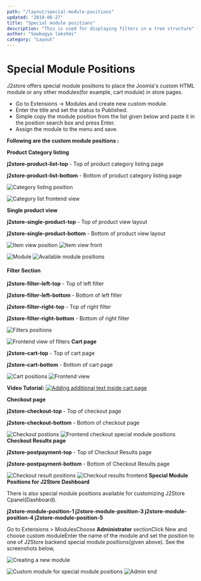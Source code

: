 ```yaml
---
path: "/layout/special-module-positions"
updated: "2019-06-27"
title: "Special module positions"
description: "This is used for displaying filters in a tree structure"
author: "Sowbagya lakshmi"
category: "Layout"
---
```

# Special Module Positions

J2store offers special module positions to place the Joomla's custom HTML module or any other modules(for example, cart module) in store pages.

- Go to Extensions -> Modules and create new custom module.
- Enter the title and set the status to Published.
- Simple copy the module position from the list given below and paste it in the position search box and press Enter.
- Assign the module to the menu and save.

**Following are the custom module positions :**

**Product Category listing**

**j2store-product-list-top** \- Top of product category listing page

**j2store-product-list-bottom** \- Bottom of product category listing page

![Category listing position](../../images/layout/special-module-positions/spl-mod-cat-list-pos.png)

![Category list frontend view](../../images/layout/special-module-positions/spl-mod-cat-front.png)

**Single product view**

**j2store-single-product-top** \- Top of product view layout

**j2store-single-product-bottom** \- Bottom of product view layout

![Item view position](../../images/layout/special-module-positions/spl-mod-item-pos.png)
![Item view front](../../images/layout/special-module-positions/spl-mod-item-front.png)

![Module](../../images/layout/special-module-positions/spl_mod_pos_module.png)
![Available module positions](../../images/layout/special-module-positions/spl_mod_pos_avail-mod-positions.png)

#### Filter Section

**j2store-filter-left-top** \- Top of left filter

**j2store-filter-left-bottom** \- Bottom of left filter

**j2store-filter-right-top** \- Top of right filter

**j2store-filter-right-bottom** \- Bottom of right filter

![Filters positions](../../images/layout/special-module-positions/spl_mod_pos-filters.png)

![Frontend view of filters](../../images/layout/special-module-positions/spl_mod_pos_filters_front.png)
**Cart page**

**j2store-cart-top** \- Top of cart page

**j2store-cart-bottom** \- Bottom of cart page

![Cart positions](../../images/layout/special-module-positions/spl_mod_pos_cart.png)
![Frontend view](../../images/layout/special-module-positions/spl_mod_pos_cart-front.png)

**Video Tutorial:**
[![Adding additional text inside cart page](https://img.youtube.com/vi/51J1UkeRu3Y/0.jpg)](https://youtu.be/aiTvXII33fg "Adding additional text inside cart page")

**Checkout page**

**j2store-checkout-top** \- Top of checkout page

**j2store-checkout-bottom** \- Bottom of checkout page

![Checkout postions](../../images/layout/special-module-positions/spl_mod_pos_checkout.png)
![Frontend checkout special module positions](../../images/layout/special-module-positions/spl_mod_pos_checkout-front.png)
**Checkout Results page**

**j2store-postpayment-top** \- Top of Checkout Results page

**j2store-postpayment-bottom** \- Bottom of Checkout Results page

![Checkout result positions](../../images/layout/special-module-positions/spl_mod_pos_check-results.png)
![Checkout results frontend](../../images/layout/special-module-positions/spl_mod_pos_check-res-front.png)
**Special Module Positions for J2Store Dashboard**

There is also special module positions available for customizing J2Store Cpanel(Dashboard).

**j2store-module-position-1
j2store-module-position-3
j2store-module-position-4
j2store-module-position-5**

Go to Extensions > ModulesChoose **Administrator** sectionClick New and choose custom moduleEnter the name of the module and set the position to one of J2Store backend special module positions(given above). See the screenshots below,

![Creating a new module](../../images/layout/special-module-positions/spl_mod_pos_create-new-mod.png)


![Custom module for special module positions](../../images/layout/special-module-positions/spl_mod_pos_custom-mod.png)
![Admin end](../../images/layout/special-module-positions/spl_mod_pos_admin-end.png)
